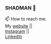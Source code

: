 ### SHADMAN  👋


 📫 How to reach me: 
     </br>
      My [website](https://www.shadmanforreal45.wix.com/shady4real) ||
     <br/>
     [Instagram](https://www.instagram.com/shady__4real) ||
     <br/>
     [LinkedIn](https://www.linkedin.com/in/shadman-shaikh-7b6523191/)



<br />
<br />

